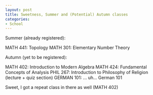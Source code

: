 ```yaml
--- 
layout: post
title: Sweetness, Summer and (Potential) Autumn classes
categories:
- School
---
```

Summer (already registered):

MATH 441: Topology
MATH 301: Elementary Number Theory

Autumn (yet to be registered):

MATH 402: Introduction to Modern Algebra
MATH 424: Fundamental Concepts of Analysis
PHIL 267: Introduction to Philosophy of Religion (lecture + quiz section)
GERMAN 101: ... uh... German 101

Sweet, I got a repeat class in there as well (MATH 402)
